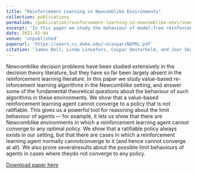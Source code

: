 ```yaml
---
title: "Reinforcement Learning in Newcomblike Environments"
collection: publications
permalink: /publication/reinforcement-learning-in-newcomblike-environments
excerpt: 'In this paper we study the behaviour of model-free reinforcement learning algorithms in Newcomblike environments, and what decision theory such algorithms implicitly implement. We find that they adhere to ratificationism.'
date: 2021-02-04
venue: 'unpublished'
paperurl: 'https://users.cs.duke.edu/~ocaspar/NDPRL.pdf'
citation: 'James Bell, Linda Linsefors, Caspar Oesterheld, and Joar Skalse (2020). Reinforcement Learning inNewcomblike Environments.'
---
```

Newcomblike decision problems have been studied extensively in the decision theory literature, but they have so far been largely absent in the reinforcement learning literature. In this paper we study value-based re-inforcement learning algorithms in the Newcomblike setting, and answer some of the fundamental theoretical questions about the behaviour of such algorithms in these environments. We show that a value-based reinforcement learning agent cannot converge to a policy that is not ratifiable. This gives us a powerful tool for reasoning about the limit behaviour of agents –- for example, it lets us show that there are Newcomblike environments in which a reinforcement learning agent cannot converge to any optimal policy. We show that a ratifiable policy always exists in our setting, but that there are cases in which a reinforcement learning agent normally cannotconverge to it (and hence cannot converge at all). We also prove severalresults about the possible limit behaviours of agents in cases where theydo not converge to any policy.

[Download paper here](http://academicpages.github.io/files/paper1.pdf)
